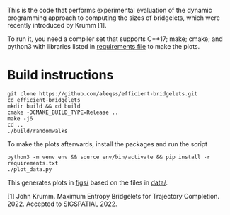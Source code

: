This is the code that performs experimental evaluation of the dynamic
programming approach to computing the sizes of bridgelets, which were recently
introduced by Krumm [1].

To run it, you need a compiler set that supports C++17; make; cmake; and
python3 with libraries listed in [requirements file](requirements.txt) to make
the plots.

# Build instructions

```
git clone https://github.com/aleqss/efficient-bridgelets.git
cd efficient-bridgelets
mkdir build && cd build
cmake -DCMAKE_BUILD_TYPE=Release ..
make -j6
cd ..
./build/randomwalks
```

To make the plots afterwards, install the packages and run the script
```
python3 -m venv env && source env/bin/activate && pip install -r requirements.txt
./plot_data.py
```
This generates plots in [figs/](figs/) based on the files in [data/](data/).

[1] John Krumm. Maximum Entropy Bridgelets for Trajectory Completion. 2022.
Accepted to SIGSPATIAL 2022.
